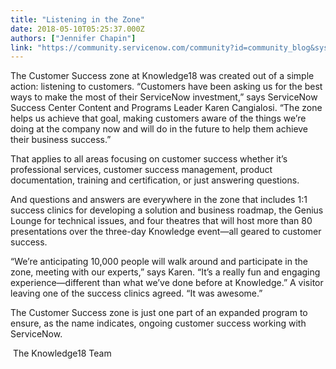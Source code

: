 ```yaml
---
title: "Listening in the Zone"
date: 2018-05-10T05:25:37.000Z
authors: ["Jennifer Chapin"]
link: "https://community.servicenow.com/community?id=community_blog&sys_id=a324a42cdb025b805322f4621f96191a"
---
```

<p>The Customer Success zone at Knowledge18 was created out of a simple action: listening to customers. “Customers have been asking us for the best ways to make the most of their ServiceNow investment,” says ServiceNow Success Center Content and Programs Leader Karen Cangialosi. “The zone helps us achieve that goal, making customers aware of the things we’re doing at the company now and will do in the future to help them achieve their business success.”</p>
<p>That applies to all areas focusing on customer success whether it’s professional services, customer success management, product documentation, training and certification, or just answering questions.</p>
<p>And questions and answers are everywhere in the zone that includes 1:1 success clinics for developing a solution and business roadmap, the Genius Lounge for technical issues, and four theatres that will host more than 80 presentations over the three-day Knowledge event—all geared to customer success.</p>
<p>“We’re anticipating 10,000 people will walk around and participate in the zone, meeting with our experts,” says Karen. “It’s a really fun and engaging experience—different than what we’ve done before at Knowledge.” A visitor leaving one of the success clinics agreed. “It was awesome.”</p>
<p>The Customer Success zone is just one part of an expanded program to ensure, as the name indicates, ongoing customer success working with ServiceNow.</p>
<p> The Knowledge18 Team</p>